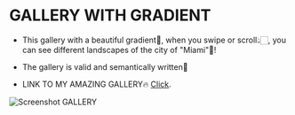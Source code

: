 # GALLERY WITH GRADIENT

- This gallery with a beautiful gradient👾, when you swipe or scroll👆🏻, you can see different landscapes of the city of "Miami"🌉!

- The gallery is valid and semantically written🫠

- LINK TO MY AMAZING GALLERY🔥 [Click](https://p4wtet.github.io/Gallery-with-Gradient/).

![Screenshot GALLERY](https://webdesign-master.ru/img/thumbs/@2x/html-css/create-cool-gallery-miami/create-cool-gallery-miami.jpg)
